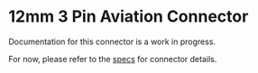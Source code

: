 # 12mm 3 Pin Aviation Connector
Documentation for this connector is a work in progress.

For now, please refer to the [specs](specs.yaml) for connector details.
